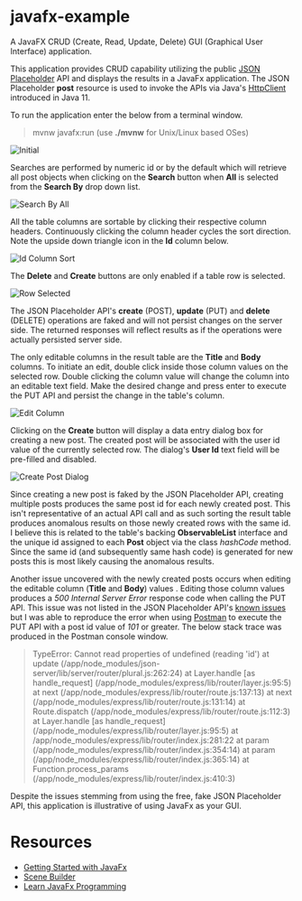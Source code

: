 # javafx-example
A JavaFX CRUD (Create, Read, Update, Delete) GUI (Graphical User Interface) application.

This application provides CRUD capability utilizing the public [JSON Placeholder](https://jsonplaceholder.typicode.com/) API and displays the results in a JavaFx application. The JSON Placeholder **post** resource is used to invoke the APIs via Java's [HttpClient](https://openjdk.org/groups/net/httpclient/intro.html) introduced in Java 11.

To run the application enter the below from a terminal window.

> mvnw javafx:run (use **./mvnw** for Unix/Linux based OSes)

![Initial](https://github.com/user-attachments/assets/c692244d-a026-4131-a2ac-0f73df99efad)

Searches are performed by numeric id or by the default which will retrieve all post objects when clicking on the **Search** button when **All** is selected from the **Search By** drop down list.

![Search By All](https://github.com/user-attachments/assets/51d050a9-8828-49d4-8084-7b5114f68626)

All the table columns are sortable by clicking their respective column headers. Continuously clicking the column header cycles the sort direction. Note the upside down triangle icon in the **Id** column below.

![Id Column Sort](https://github.com/user-attachments/assets/3fd84e04-5df6-43dd-92c3-62f1a7ec8a1a)

The **Delete** and **Create** buttons are only enabled if a table row is selected. 

![Row Selected](https://github.com/user-attachments/assets/fa8a74fa-64f6-43ab-9fc5-060e92fccbae)

The JSON Placeholder API's **create** (POST), **update** (PUT) and **delete** (DELETE) operations are faked and will not persist changes on the server side. The returned responses will reflect results as if the operations were actually persisted server side.

The only editable columns in the result table are the **Title** and **Body** columns. To initiate an edit, double click inside those column values on the selected row. Double clicking the column value will change the column into an editable text field. Make the desired change and press enter to execute the PUT API and persist the change in the table's column.

![Edit Column](https://github.com/user-attachments/assets/d3052de8-3d04-4834-9b31-ffa99a111779)

Clicking on the **Create** button will display a data entry dialog box for creating a new post. The created post will be associated with the user id value of the currently selected row. The dialog's **User Id** text field will be pre-filled and disabled.

![Create Post Dialog](https://github.com/user-attachments/assets/8a676bc7-bbc6-4135-88b2-14a54a143a31)

Since creating a new post is faked by the JSON Placeholder API, creating multiple posts produces the same post id for each newly created post. This isn't representative of an actual API call and as such sorting the result table produces anomalous results on those newly created rows with the same id. I believe this is related to the table's backing **ObservableList** interface and the unique id assigned to each **Post** object via the class *hashCode* method. Since the same id (and subsequently same hash code) is generated for new posts this is most likely causing the anomalous results.

Another issue uncovered with the newly created posts occurs when editing the editable column (**Title** and **Body**) values . Editing those column values produces a *500 Internal Server Error* response code when calling the PUT API. This issue was not listed in the JSON Placeholder API's [known issues](https://github.com/typicode/jsonplaceholder/issues) but I was able to reproduce the error when using [Postman](https://www.postman.com/) to execute the PUT API with a post id value of *101* or greater. The below stack trace was produced in the Postman console window.

>TypeError: Cannot read properties of undefined (reading 'id')
>at update (/app/node_modules/json-server/lib/server/router/plural.js:262:24)
>at Layer.handle [as handle_request] (/app/node_modules/express/lib/router/layer.js:95:5)
>at next (/app/node_modules/express/lib/router/route.js:137:13)
>at next (/app/node_modules/express/lib/router/route.js:131:14)
>at Route.dispatch (/app/node_modules/express/lib/router/route.js:112:3)
>at Layer.handle [as handle_request] (/app/node_modules/express/lib/router/layer.js:95:5)
>at /app/node_modules/express/lib/router/index.js:281:22
>at param (/app/node_modules/express/lib/router/index.js:354:14)
>at param (/app/node_modules/express/lib/router/index.js:365:14)
>at Function.process_params (/app/node_modules/express/lib/router/index.js:410:3)

Despite the issues stemming from using the free, fake JSON Placeholder API, this application is illustrative of using JavaFx as your GUI.

# Resources

- [Getting Started with JavaFx](https://openjfx.io/openjfx-docs/#introduction)
- [Scene Builder](https://gluonhq.com/products/scene-builder)
- [Learn JavaFx Programming](https://www.youtube.com/playlist?list=PL3bGLnkkGnuUQemxQ3ojPcuMt5_d8B5py)
